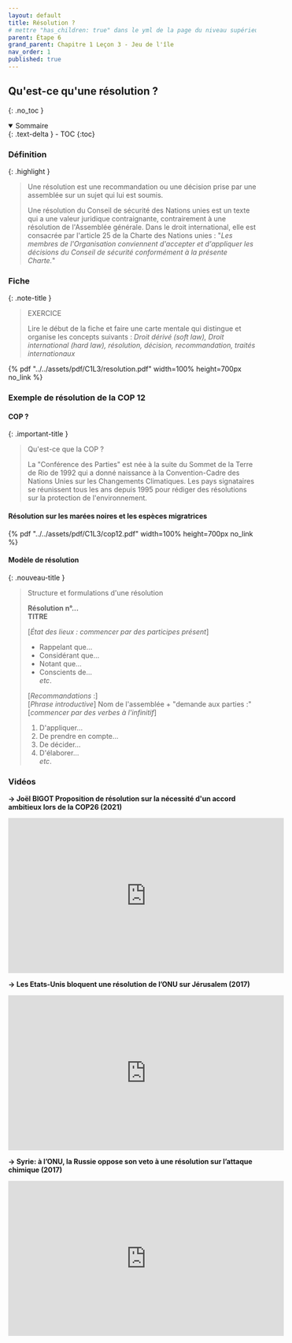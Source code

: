 ```yaml
---
layout: default
title: Résolution ?
# mettre "has_children: true" dans le yml de la page du niveau supérieur
parent: Étape 6
grand_parent: Chapitre 1 Leçon 3 - Jeu de l'île
nav_order: 1
published: true
---
```

## Qu'est-ce qu'une résolution ?
{: .no_toc }

<details open markdown="block">
  <summary>
    Sommaire
  </summary>
  {: .text-delta }
- TOC
{:toc}
</details>

### Définition

{: .highlight }
> Une résolution est une recommandation ou une décision prise par une assemblée sur un sujet qui lui est soumis. 
>
> Une résolution du Conseil de sécurité des Nations unies est un texte qui a une valeur juridique contraignante, contrairement à une résolution de l'Assemblée générale. Dans le droit international, elle est consacrée par l'article 25 de la Charte des Nations unies : "*Les membres de l'Organisation conviennent d'accepter et d'appliquer les décisions du Conseil de sécurité conformément à la présente Charte.*"

### Fiche

{: .note-title }
> EXERCICE
>
> Lire le début de la fiche et faire une carte mentale qui distingue et organise les concepts suivants : *Droit dérivé (soft law), Droit international (hard law), résolution, décision, recommandation, traités internationaux*

{% pdf "../../assets/pdf/C1L3/resolution.pdf" width=100% height=700px no_link %}

### Exemple de résolution de la COP 12 

#### COP ?

{: .important-title }
> Qu'est-ce que la COP ?
> 
> La "Conférence des Parties" est née à la suite du Sommet de la Terre de Rio de 1992 qui a donné naissance à la Convention-Cadre des Nations Unies sur les Changements Climatiques. Les pays signataires se réunissent tous les ans depuis 1995 pour rédiger des résolutions sur la protection de l'environnement.

#### Résolution sur les marées noires et les espèces migratrices  

{% pdf "../../assets/pdf/C1L3/cop12.pdf" width=100% height=700px no_link %}

#### Modèle de résolution

{: .nouveau-title }
> Structure et formulations d'une résolution  
>   
> **Résolution n°...**  
> **TITRE**  
>
> [*État des lieux : commencer par des participes présent*]  
> - Rappelant que...  
> - Considérant que...  
> - Notant que...  
> - Conscients de...    
>  *etc*.  
> 
> [*Recommandations* :]  
> [*Phrase introductive*] Nom de l'assemblée + "demande aux parties :"   
> [*commencer par des verbes à l'infinitif*]  
> 1. D'appliquer...
> 2. De prendre en compte...
> 3. De décider...
> 4. D'élaborer...  
> *etc*.

### Vidéos

**→ Joël BIGOT Proposition de résolution sur la nécessité d'un accord ambitieux lors de la COP26 (2021)**  

<iframe width="560" height="315" src="https://www.youtube.com/embed/Y-nts6bEPkg?si=qzW2bAJYx60V6Vox" title="YouTube video player" frameborder="0" allow="accelerometer; autoplay; clipboard-write; encrypted-media; gyroscope; picture-in-picture; web-share" referrerpolicy="strict-origin-when-cross-origin" allowfullscreen></iframe>

**→ Les Etats-Unis bloquent une résolution de l’ONU sur Jérusalem (2017)**  

<iframe width="560" height="315" src="https://www.youtube.com/embed/UTUdoL-qUKY?si=IHfW5ciPve0P1vG2" title="YouTube video player" frameborder="0" allow="accelerometer; autoplay; clipboard-write; encrypted-media; gyroscope; picture-in-picture; web-share" referrerpolicy="strict-origin-when-cross-origin" allowfullscreen></iframe>

**→ Syrie: à l’ONU, la Russie oppose son veto à une résolution sur l’attaque chimique (2017)**

<iframe width="560" height="315" src="https://www.youtube.com/embed/RQ8oAetQdGA?si=3hdatEzFE9i_GgvP" title="YouTube video player" frameborder="0" allow="accelerometer; autoplay; clipboard-write; encrypted-media; gyroscope; picture-in-picture; web-share" referrerpolicy="strict-origin-when-cross-origin" allowfullscreen></iframe>
